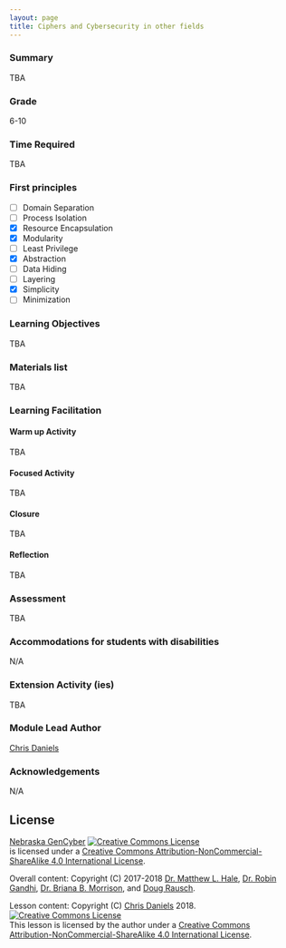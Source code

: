```yaml
---
layout: page
title: Ciphers and Cybersecurity in other fields
---
```



### Summary
TBA

### Grade
6-10

### Time Required
TBA

### First principles
- [ ] Domain Separation
- [ ] Process Isolation
- [x] Resource Encapsulation
- [x] Modularity
- [ ] Least Privilege
- [x] Abstraction
- [ ] Data Hiding
- [ ] Layering
- [x] Simplicity
- [ ] Minimization

### Learning Objectives

TBA

### Materials list

TBA

### Learning Facilitation

#### Warm up Activity
TBA

#### Focused Activity
TBA

#### Closure
TBA

#### Reflection
TBA

### Assessment

TBA

### Accommodations for students with disabilities

N/A

### Extension Activity (ies)

TBA

### Module Lead Author

[Chris Daniels](https://www.unomaha.edu/college-of-information-science-and-technology/about/faculty-staff/chris-daniels.php)

### Acknowledgements

N/A

## License
[Nebraska GenCyber](https://github.com/MLHale/nebraska-gencyber) <a rel="license" href="http://creativecommons.org/licenses/by-nc-sa/4.0/"><img alt="Creative Commons License" style="border-width:0" src="https://i.creativecommons.org/l/by-nc-sa/4.0/88x31.png" /></a><br /> is licensed under a <a rel="license" href="http://creativecommons.org/licenses/by-nc-sa/4.0/">Creative Commons Attribution-NonCommercial-ShareAlike 4.0 International License</a>.

Overall content: Copyright (C) 2017-2018  [Dr. Matthew L. Hale](http://faculty.ist.unomaha.edu/mhale/), [Dr. Robin Gandhi](http://faculty.ist.unomaha.edu/rgandhi/), [Dr. Briana B. Morrison](http://www.brianamorrison.net), and [Doug Rausch](http://www.bellevue.edu/about/leadership/faculty/rausch-douglas).

Lesson content: Copyright (C) [Chris Daniels](https://www.unomaha.edu/college-of-information-science-and-technology/about/faculty-staff/chris-daniels.php) 2018.  
<a rel="license" href="http://creativecommons.org/licenses/by-nc-sa/4.0/"><img alt="Creative Commons License" style="border-width:0" src="https://i.creativecommons.org/l/by-nc-sa/4.0/88x31.png" /></a><br /><span xmlns:dct="http://purl.org/dc/terms/" property="dct:title">This lesson</span> is licensed by the author under a <a rel="license" href="http://creativecommons.org/licenses/by-nc-sa/4.0/">Creative Commons Attribution-NonCommercial-ShareAlike 4.0 International License</a>.

